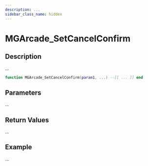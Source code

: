 ```yaml
---
description: ...
sidebar_class_name: hidden
---
```


# MGArcade_SetCancelConfirm

## Description

...

```lua
function MGArcade_SetCancelConfirm(param1, ...) --[[ ... ]] end
```

## Parameters

...

## Return Values

...

## Example

...

